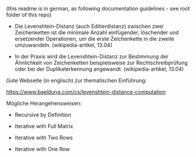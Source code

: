  (this readme is in german, as following documentation guidelines - see root folder of this repo)
 
 - Die Levenshtein-Distanz (auch Editierdistanz) zwischen zwei Zeichenketten ist die minimale Anzahl einfügender, löschender und ersetzender Operationen, um die erste Zeichenkette in die zweite umzuwandeln. (wikipedia-artikel, 13.04)

 - In der Praxis wird die Levenshtein-Distanz zur Bestimmung der Ähnlichkeit von Zeichenketten beispielsweise zur Rechtschreibprüfung oder bei der Duplikaterkennung angewandt. (wikipedia-artikel, 13.04)

 Gute Webseite (in englisch) zur thematischen Einführung:

 https://www.baeldung.com/cs/levenshtein-distance-computation

 Mögliche Herangehensweisen:

 - Recursive by Definition

 - Iterative with Full Matrix

 - Iterative with Two Rows

 - Iterative with One Row



